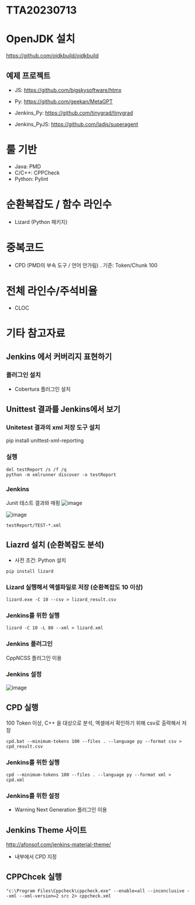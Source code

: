 # TTA20230713

# OpenJDK 설치
https://github.com/ojdkbuild/ojdkbuild

## 예제 프로젝트
- JS: https://github.com/bigskysoftware/htmx
- Py: https://github.com/geekan/MetaGPT

- Jenkins_Py: https://github.com/tinygrad/tinygrad
- Jenkins_PyJS: https://github.com/ladjs/superagent



# 룰 기반
  - Java: PMD
  - C/C++: CPPCheck
  - Python: Pylint
# 순환복잡도 / 함수 라인수
  - Lizard (Python 패키지)
# 중복코드
  - CPD (PMD의 부속 도구 / 언어 안가림)
    . 기준: Token/Chunk 100
# 전체 라인수/주석비율
  - CLOC


# 기타 참고자료
## Jenkins 에서 커버리지 표현하기
### 플러그인 설치
- Cobertura 플러그인 설치

## Unittest 결과를 Jenkins에서 보기
### Unitetest 결과의 xml 저장 도구 설치
pip install unittest-xml-reporting

### 실행
```
del testReport /s /f /q
python -m xmlrunner discover -o testReport
```

### Jenkins
Junit 테스트 결과와 매핑
![image](https://user-images.githubusercontent.com/8405564/155468303-37c4951d-b48e-4832-a899-0acaabe87460.png)

![image](https://user-images.githubusercontent.com/8405564/155468454-a899cd37-9b07-4dbe-ac50-4964e9331ecb.png)

```
testReport/TEST-*.xml
```


## Liazrd 설치 (순환복잡도 분석)
- 사전 조건: Python 설치

```
pip install lizard
```

### Lizard 실행해서 엑셀파일로 저장 (순환복잡도 10 이상)
```
lizard.exe -C 10 --csv > lizard_result.csv
```

### Jenkins를 위한 실행
```
lizard -C 10 -L 80 --xml > lizard.xml
```

### Jenkins 플러그인
CppNCSS 플러그인 이용

### Jenkins 설정
![image](https://user-images.githubusercontent.com/8405564/155474775-10bacab5-6bc3-43ee-9d11-49e2cd7a75e9.png)


## CPD 실행
100 Token 이상, C++ 을 대상으로 분석, 엑셀에서 확인하기 위해 csv로 출력해서 저장
```
cpd.bat --minimum-tokens 100 --files . --language py --format csv > cpd_result.csv
```

### Jenkins를 위한 실행
```
cpd --minimum-tokens 100 --files . --language py --format xml > cpd.xml
```

### Jenkins를 위한 설정
- Warning Next Generation 플러그인 이용

## Jenkins Theme 사이트
http://afonsof.com/jenkins-material-theme/

- 내부에서 CPD 지정


## CPPChcek 실행
```
"c:\Program Files\Cppcheck\cppcheck.exe" --enable=all --inconclusive --xml --xml-version=2 src 2> cppcheck.xml
```
